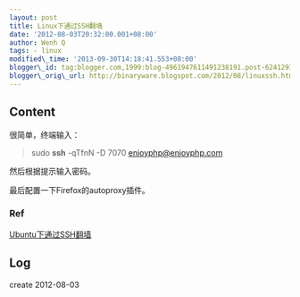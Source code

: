 ```yaml
--- 
layout: post 
title: Linux下通过SSH翻墙 
date: '2012-08-03T20:32:00.001+08:00' 
author: Wenh Q
tags: - linux
modified\_time: '2013-09-30T14:18:41.553+08:00' 
blogger\_id: tag:blogger.com,1999:blog-4961947611491238191.post-6241291564813363129
blogger\_orig\_url: http://binaryware.blogspot.com/2012/08/linuxssh.html
---
```


Content
-------

很简单，终端输入：


> sudo **ssh** -qTfnN -D 7070 enjoyphp@enjoyphp.com

然后根据提示输入密码。

最后配置一下Firefox的autoproxy插件。


### Ref

[Ubuntu下通过SSH翻墙](http://www.enjoyphp.com/2010/server/linux/ubuntu-ssh-crosswall/)


Log
---

create 2012-08-03
